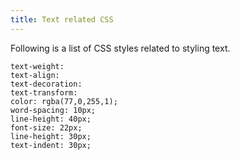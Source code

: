 ```yaml
---
title: Text related CSS
---
```


Following is a list of CSS styles related to styling 
text.

    text-weight:
    text-align:
    text-decoration:
    text-transform:
    color: rgba(77,0,255,1);
    word-spacing: 10px;
    line-height: 40px;
    font-size: 22px;
    line-height: 30px;
    text-indent: 30px;
    
    